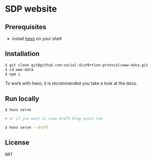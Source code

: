 # SDP website

## Prerequisites

- Install [hexo](https://hexo.io/) on your shell

## Installation

```bash
$ git clone git@github.com:social-dist0rtion-protocol/www-data.git
$ cd www-data
$ npm i
```

To work with hexo, it is recommended you take a look at the docs.

## Run locally

```bash
$ hexo serve

# or if you want to view draft blog posts too

$ hexo serve --draft
```

## License

MIT
